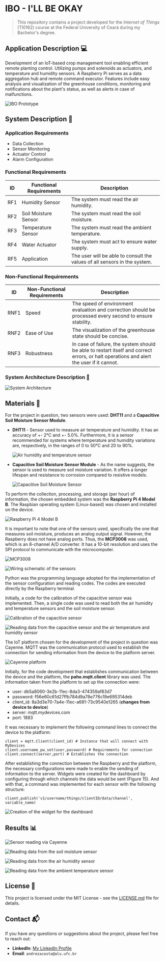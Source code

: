 # IBO - I'LL BE OKAY

> This repository contains a project developed for the *Internet of Things* (TI0162) course at the Federal University of Ceará during my Bachelor's degree. 

## Application Description 💻

Development of an IoT-based crop management tool enabling efficient remote planting control. Utilizing pumps and solenoids as actuators, and temperature and humidity sensors. A Raspberry Pi serves as a data aggregation hub and remote command executor. Features include easy analysis and visualization of the greenhouse conditions, monitoring and notifications about the plant's status, as well as alerts in case of malfunctions.

![IBO Prototype](Figures/IBO.jpg)

## System Description 📄

### Application Requirements 
- Data Collection
- Sensor Monitoring
- Actuator Control
- Alarm Configuration

### Functional Requirements 

| ID  | Functional Requirements | Description                                         |
|-----|-------------------------|-----------------------------------------------------|
| RF1 | Humidity Sensor         | The system must read the air humidity.              |
| RF2 | Soil Moisture Sensor    | The system must read the soil moisture.             |
| RF3 | Temperature Sensor      | The system must read the ambient temperature.       |
| RF4 | Water Actuator          | The system must act to ensure water supply.         |
| RF5 | Application             | The user will be able to consult the values of all sensors in the system. |

### Non-Functional Requirements 

| ID   | Non-Functional Requirements | Description                                                                                                 |
|------|-----------------------------|-------------------------------------------------------------------------------------------------------------|
| RNF1 | Speed                       | The speed of environment evaluation and correction should be processed every second to ensure stability.    |
| RNF2 | Ease of Use                 | The visualization of the greenhouse state should be concise.                                                |
| RNF3 | Robustness                  | In case of failure, the system should be able to restart itself and correct errors, or halt operations and alert the user if it cannot. |

### System Architecture Description 📏

![System Architecture](Figures/architecture.png)

## Materials 🧰

For the project in question, two sensors were used: **DHT11** and a **Capacitive Soil Moisture Sensor Module**.

- **DHT11** - Sensor used to measure air temperature and humidity. It has an accuracy of +- 2°C and +- 5.0%. Furthermore, it is a sensor recommended for systems where temperature and humidity variations are, respectively, in the ranges of 0 to 50°C and 20 to 90%.
 
  ![Air humidity and temperature sensor](Figures/DHT11.png)
  
- **Capacitive Soil Moisture Sensor Module** - As the name suggests, the sensor is used to measure soil moisture variation. It offers a longer lifespan and resistance to corrosion compared to resistive models.

  ![Capacitive Soil Moisture Sensor](Figures/capacitive-sensor.png)
  
To perform the collection, processing, and storage (per hour) of information, the chosen embedded system was the **Raspberry Pi 4 Model B**. The Raspbian operating system (Linux-based) was chosen and installed on the device.

![Raspberry Pi 4 Model B](Figures/raspberrypi4b.png)

It is important to note that one of the sensors used, specifically the one that measures soil moisture, produces an analog output signal. However, the Raspberry does not have analog ports. Thus, the **MCP3008** was used, which is an 8-channel A/D converter. It has a 10-bit resolution and uses the SPI protocol to communicate with the microcomputer.

![MCP3008](Figures/MCP3008.png)

![Wiring schematic of the sensors](Figures/schematic.png)

Python was the programming language adopted for the implementation of the sensor configuration and reading codes. The codes are executed directly by the Raspberry terminal.

Initially, a code for the calibration of the capacitive sensor was implemented. Then, a single code was used to read both the air humidity and temperature sensors and the soil moisture sensor.

![Calibration of the capacitive sensor](Figures/calib1.png)

![Reading data from the capacitive sensor and the air temperature and humidity sensor](Figures/calib2.png)

The IoT platform chosen for the development of the project in question was Cayenne. MQTT was the communication protocol used to establish the connection for sending information from the device to the platform server.

![Cayenne platform](Figures/cayenne-platform.png)

Initially, for the code development that establishes communication between the device and the platform, the **paho.mqtt.client** library was used. The information taken from the platform to set up the connection were:

- user: db5a8060-3e2b-11ec-8da3-474359af83d7
- password: f56e60c61d27ffb784d9a78e776c19e695314deb
- client_id: 8a3d3e70-7a4e-11ec-a681-73c9540e1265 (**changes from device to device**)
- server: mqtt.mydevices.com
- port: 1883

It was necessary to implement the following command lines to connect the device to the platform:
```
client = mqtt.Client(client_id) # Instance that will connect with MyDevices
client.username_pw_set(user,password) # Requirements for connection
client.connect(server,port) # Establishes the connection
```
After establishing the connection between the Raspberry and the platform, the necessary configurations were made to enable the sending of information to the server. Widgets were created for the dashboard by configuring through which channels the data would be sent (Figure 15). And with that, a command was implemented for each sensor with the following structure:
```
client.publish('v1/username/things/clientID/data/channel', variable_name)
```
![Creation of the widget for the dashboard](Figures/widget-dashboard.png)

## Results 📊

![Sensor reading via Cayenne](Figures/r1.png)

![Reading data from the soil moisture sensor](Figures/r2.png)

![Reading data from the air humidity sensor](Figures/r3.png)

![Reading data from the ambient temperature sensor](Figures/r4.png)

## License 📄

This project is licensed under the MIT License - see the [LICENSE.md](LICENSE.md) file for details.

## Contact 📬

If you have any questions or suggestions about the project, please feel free to reach out:

- **LinkedIn**: [My LinkedIn Profile](https://www.linkedin.com/in/andreza-nascimento-ce/)
- **Email**: `andrezacosta@alu.ufc.br`
